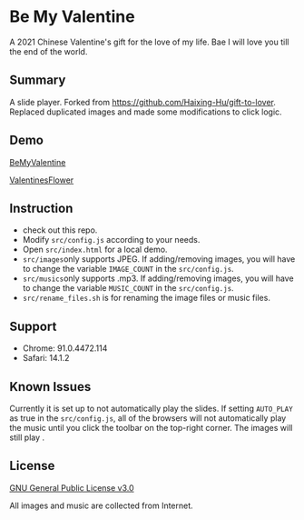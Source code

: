 # Be My Valentine

A 2021 Chinese Valentine's gift for the love of my life. Bae I will love you till the end of the world.

## Summary

A slide player. Forked from https://github.com/Haixing-Hu/gift-to-lover. Replaced duplicated images and made some modifications to click logic.

## Demo

[BeMyValentine](https://jinczhg.github.io/Be-My-Valentine/src/index.html)

[ValentinesFlower](https://jinczhg.github.io/Be-My-Valentine/src/ValentinesFlower.html)

## Instruction

- check out this repo.
- Modify `src/config.js` according to your needs.
- Open `src/index.html` for a local demo.
- `src/images`only supports JPEG. If adding/removing images, you will have to change the variable `IMAGE_COUNT` in the `src/config.js`.
- `src/musics`only supports .mp3. If adding/removing images, you will have to change the variable `MUSIC_COUNT` in the `src/config.js`.
- `src/rename_files.sh` is for renaming the image files or music files.

## Support

- Chrome: 91.0.4472.114
- Safari: 14.1.2


## Known Issues

Currently it is set up to not automatically play the slides. If setting `AUTO_PLAY` as true in the `src/config.js`, all of the browsers will not automatically play the music until you click the toolbar on the top-right corner. The images will still play .


## License

[GNU General Public License v3.0](http://www.gnu.org/licenses/gpl.html)

All images and music are collected from Internet.
